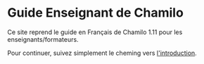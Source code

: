 Guide Enseignant de Chamilo
===========================

Ce site reprend le guide en Français de Chamilo 1.11 pour les enseignants/formateurs.

Pour continuer, suivez simplement le cheming vers [l'introduction](introduction/README.md).
